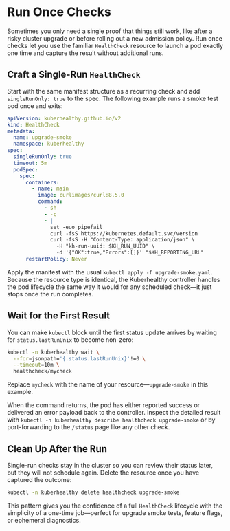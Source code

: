 # Run Once Checks

Sometimes you only need a single proof that things still work, like after a risky cluster upgrade or before rolling out a new admission policy. Run once checks let you use the familiar `HealthCheck` resource to launch a pod exactly one time and capture the result without additional runs.

## Craft a Single-Run `HealthCheck`

Start with the same manifest structure as a recurring check and add `singleRunOnly: true` to the spec. The following example runs a smoke test pod once and exits:

```yaml
apiVersion: kuberhealthy.github.io/v2
kind: HealthCheck
metadata:
  name: upgrade-smoke
  namespace: kuberhealthy
spec:
  singleRunOnly: true
  timeout: 5m
  podSpec:
    spec:
      containers:
        - name: main
          image: curlimages/curl:8.5.0
          command:
            - sh
            - -c
            - |
              set -euo pipefail
              curl -fsS https://kubernetes.default.svc/version
              curl -fsS -H "Content-Type: application/json" \
                -H "kh-run-uuid: $KH_RUN_UUID" \
                -d '{"OK":true,"Errors":[]}' "$KH_REPORTING_URL"
      restartPolicy: Never
```

Apply the manifest with the usual `kubectl apply -f upgrade-smoke.yaml`. Because the resource type is identical, the Kuberhealthy controller handles the pod lifecycle the same way it would for any scheduled check—it just stops once the run completes.

## Wait for the First Result

You can make `kubectl` block until the first status update arrives by waiting for `status.lastRunUnix` to become non-zero:

```sh
kubectl -n kuberhealthy wait \
  --for=jsonpath='{.status.lastRunUnix}'!=0 \
  --timeout=10m \
  healthcheck/mycheck
```

Replace `mycheck` with the name of your resource—`upgrade-smoke` in this example.

When the command returns, the pod has either reported success or delivered an error payload back to the controller. Inspect the detailed result with `kubectl -n kuberhealthy describe healthcheck upgrade-smoke` or by port-forwarding to the `/status` page like any other check.

## Clean Up After the Run

Single-run checks stay in the cluster so you can review their status later, but they will not schedule again. Delete the resource once you have captured the outcome:

```sh
kubectl -n kuberhealthy delete healthcheck upgrade-smoke
```

This pattern gives you the confidence of a full `HealthCheck` lifecycle with the simplicity of a one-time job—perfect for upgrade smoke tests, feature flags, or ephemeral diagnostics.
